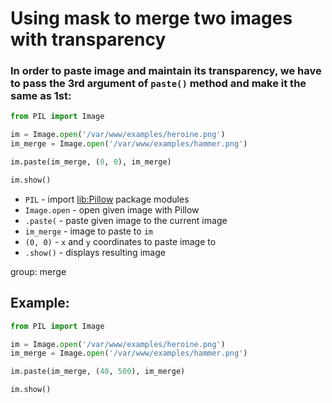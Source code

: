 # Using mask to merge two images with transparency

### In order to paste image and maintain its transparency, we have to pass the 3rd argument of `paste()` method and make it the same as 1st:

```python
from PIL import Image

im = Image.open('/var/www/examples/heroine.png')
im_merge = Image.open('/var/www/examples/hammer.png')

im.paste(im_merge, (0, 0), im_merge)

im.show()
```

- `PIL` - import [lib:Pillow](https://onelinerhub.com/python-pillow/how-to-install-python-pillow-module) package modules
- `Image.open` - open given image with Pillow
- `.paste(` - paste given image to the current image
- `im_merge` - image to paste to `im`
- `(0, 0)` - `x` and `y` coordinates to paste image to
- `.show()` - displays resulting image

group: merge

## Example: 
```python
from PIL import Image

im = Image.open('/var/www/examples/heroine.png')
im_merge = Image.open('/var/www/examples/hammer.png')

im.paste(im_merge, (40, 500), im_merge)

im.show()
```

